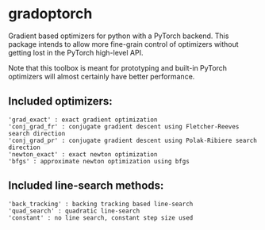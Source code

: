 # gradoptorch
Gradient based optimizers for python with a PyTorch backend. This package intends to allow more fine-grain control of optimizers without getting lost in the PyTorch high-level API.

Note that this toolbox is meant for prototyping and built-in PyTorch optimizers will almost certainly have better performance.

## Included optimizers:
    'grad_exact' : exact gradient optimization
    'conj_grad_fr' : conjugate gradient descent using Fletcher-Reeves search direction
    'conj_grad_pr' : conjugate gradient descent using Polak-Ribiere search direction
    'newton_exact' : exact newton optimization
    'bfgs' : approximate newton optimization using bfgs

## Included line-search methods:
    'back_tracking' : backing tracking based line-search
    'quad_search' : quadratic line-search
    'constant' : no line search, constant step size used
